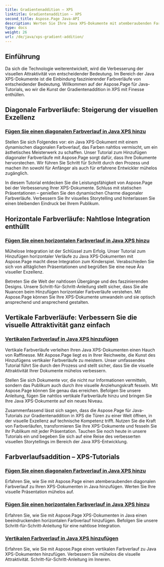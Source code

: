 ```yaml
---
title: Gradientenaddition – XPS
linktitle: Gradientenaddition – XPS
second_title: Aspose.Page Java-API
description: Werten Sie Ihre Java XPS-Dokumente mit atemberaubenden Farbverläufen auf. Erfahren Sie, wie Sie mithilfe der Aspose.Page-Tutorials mühelos diagonale, horizontale und vertikale Farbverläufe hinzufügen.
type: docs
weight: 26
url: /de/java/xps-gradient-addition/
---
```

## Einführung

Da sich die Technologie weiterentwickelt, wird die Verbesserung der visuellen Attraktivität von entscheidender Bedeutung. Im Bereich der Java XPS-Dokumente ist die Einbindung faszinierender Farbverläufe von entscheidender Bedeutung. Willkommen auf der Aspose.Page für Java-Tutorials, wo wir die Kunst der Gradientenaddition in XPS mit Finesse enthüllen.

## Diagonale Farbverläufe: Steigerung der visuellen Exzellenz
### [Fügen Sie einen diagonalen Farbverlauf in Java XPS hinzu](./diagonal/)

Stellen Sie sich Folgendes vor: ein Java XPS-Dokument mit einem dynamischen diagonalen Farbverlauf, das Farben nahtlos vermischt, um ein ästhetisches Meisterwerk zu schaffen. Unser Tutorial zum Hinzufügen diagonaler Farbverläufe mit Aspose.Page sorgt dafür, dass Ihre Dokumente hervorstechen. Wir führen Sie Schritt für Schritt durch den Prozess und machen ihn sowohl für Anfänger als auch für erfahrene Entwickler mühelos zugänglich.

In diesem Tutorial entdecken Sie die Leistungsfähigkeit von Aspose.Page bei der Verbesserung Ihrer XPS-Dokumente. Schluss mit statischen Präsentationen – genießen Sie den dynamischen Charme diagonaler Farbverläufe. Verbessern Sie Ihr visuelles Storytelling und hinterlassen Sie einen bleibenden Eindruck bei Ihrem Publikum.

## Horizontale Farbverläufe: Nahtlose Integration enthüllt
### [Fügen Sie einen horizontalen Farbverlauf in Java XPS hinzu](./horizontal/)

Mühelose Integration ist der Schlüssel zum Erfolg. Unser Tutorial zum Hinzufügen horizontaler Verläufe zu Java XPS-Dokumenten mit Aspose.Page macht diese Integration zum Kinderspiel. Verabschieden Sie sich von alltäglichen Präsentationen und begrüßen Sie eine neue Ära visueller Exzellenz.

Betreten Sie die Welt der nahtlosen Übergänge und des faszinierenden Designs. Unsere Schritt-für-Schritt-Anleitung stellt sicher, dass Sie alle Nuancen beim Hinzufügen horizontaler Farbverläufe verstehen. Mit Aspose.Page können Sie Ihre XPS-Dokumente umwandeln und sie optisch ansprechend und ansprechend gestalten.

## Vertikale Farbverläufe: Verbessern Sie die visuelle Attraktivität ganz einfach
### [Vertikalen Farbverlauf in Java XPS hinzufügen](./vertical/)

Vertikale Farbverläufe verleihen Ihren Java XPS-Dokumenten einen Hauch von Raffinesse. Mit Aspose.Page liegt es in Ihrer Reichweite, die Kunst des Hinzufügens vertikaler Farbverläufe zu meistern. Unser umfassendes Tutorial führt Sie durch den Prozess und stellt sicher, dass Sie die visuelle Attraktivität Ihrer Dokumente mühelos verbessern.

Stellen Sie sich Dokumente vor, die nicht nur Informationen vermitteln, sondern das Publikum auch durch ihre visuelle Anziehungskraft fesseln. Mit Aspose.Page können Sie genau das erreichen. Befolgen Sie unsere Anleitung, fügen Sie nahtlos vertikale Farbverläufe hinzu und bringen Sie Ihre Java XPS-Dokumente auf ein neues Niveau.

Zusammenfassend lässt sich sagen, dass die Aspose.Page für Java-Tutorials zur Gradientenaddition in XPS die Türen zu einer Welt öffnen, in der visuelle Exzellenz auf technische Kompetenz trifft. Nutzen Sie die Kraft von Farbverläufen, transformieren Sie Ihre XPS-Dokumente und fesseln Sie Ihr Publikum mit jeder Präsentation. Tauchen Sie noch heute in unsere Tutorials ein und begeben Sie sich auf eine Reise des verbesserten visuellen Storytellings im Bereich der Java XPS-Entwicklung.
## Farbverlaufsaddition – XPS-Tutorials
### [Fügen Sie einen diagonalen Farbverlauf in Java XPS hinzu](./diagonal/)
Erfahren Sie, wie Sie mit Aspose.Page einen atemberaubenden diagonalen Farbverlauf zu Ihren XPS-Dokumenten in Java hinzufügen. Werten Sie Ihre visuelle Präsentation mühelos auf.
### [Fügen Sie einen horizontalen Farbverlauf in Java XPS hinzu](./horizontal/)
Erfahren Sie, wie Sie mit Aspose.Page XPS-Dokumenten in Java einen beeindruckenden horizontalen Farbverlauf hinzufügen. Befolgen Sie unsere Schritt-für-Schritt-Anleitung für eine nahtlose Integration.
### [Vertikalen Farbverlauf in Java XPS hinzufügen](./vertical/)
Erfahren Sie, wie Sie mit Aspose.Page einen vertikalen Farbverlauf zu Java XPS-Dokumenten hinzufügen. Verbessern Sie mühelos die visuelle Attraktivität. Schritt-für-Schritt-Anleitung im Inneren.